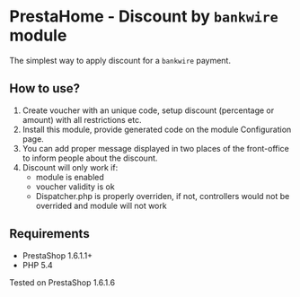 # PrestaHome - Discount by `bankwire` module

The simplest way to apply discount for a `bankwire` payment.

## How to use?

1. Create voucher with an unique code, setup discount (percentage or amount) with all restrictions etc.
2. Install this module, provide generated code on the module Configuration page.
3. You can add proper message displayed in two places of the front-office to inform people about the discount.
4. Discount will only work if:
    - module is enabled
    - voucher validity is ok
    - Dispatcher.php is properly overriden, if not, controllers would not be overrided and module will not work

## Requirements

* PrestaShop 1.6.1.1+
* PHP 5.4

Tested on PrestaShop 1.6.1.6